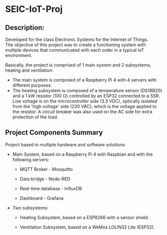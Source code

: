 <h1> SEIC-IoT-Proj </h1>
<h2> Description: </h2>
<p> Developed for the class Electronic Systems for the Internet of Things. <br>
    The objective of this project was to create a functioning system with multiple devices that communicated with each order in a typical IoT environment. </p>

<p> Basically, the project is comprised of 1 main system and 2 subsystems, heating and ventilation: </p>
<ul>
  <li>
    The main system is composed of a Raspberry Pi 4 with 4 servers with different purposes. 
  </li> 
  <li>
    The heating subsystem is composed of a temperature sensor (DS18B20) and a 1 kW resistor (100 Ω) controlled by an ESP32 connected to a SSR.
    Low voltage is on the microcontroller side (3.3 VDC), optically isolated from the 'high voltage' side (230 VAC), which is the voltage applied to the resistor.
    A circuit breaker was also used on the AC side for extra protection of the load.
  </li> 
</ul> 



<h2> Project Components Summary </h2>
<p> Project based in multiple hardware and software solutions:</p>
<ul>
    <li> <p> Main System, based on a Raspberry Pi 4 with Raspbian and with the following servers: </p> </li>  
    <ul>
      <li> <p> MQTT Broker - Mosquitto </p> </li>  
      <li> <p> Data bridge - Node-RED </p> </li>  
      <li> <p> Real-time database - InfluxDB </p> </li>  
      <li> <p> Dashboard - Grafana </p> </li>  
    </ul>
    <li> <p> Two subsystems: </p> </li> 
    <ul>
      <li> <p> Heating Subsystem, based on a ESP8266 with a sensor shield. </li>  
      <li> <p> Ventilation Subsystem, based on a WeMos LOLIN32 Lite (ESP32). </p> </li>  
    </ul>
</ul>
